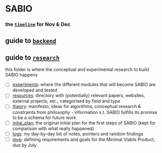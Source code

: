 # SABIO

### the [`timeline`](/timeline.md) for Nov & Dec

## guide to [`backend`](/backend)


## guide to [`research`](/research)

this folder is where the conceptual and experimental research to build SABIO happens

 - [ ] [experiments](/experiments): where the different modules that will become SABIO are developed and tested
 - [ ] [resources](/resources): directory with (potentially) relevant papers, websites, external projects, etc.; categorised by field and type 
 - [ ] [theory](/theory): manifesto, ideas for algorithms, conceptual research & constraints from philosophy - information s.t. SABIO fulfills its promise to be a schema for future work 
 - [ ] [inital_plan](/initial_plan.md): the original initial plan for the first steps of SABIO (kept for comparison with what really happened)
 - [ ] [logs](/logs.md): my day-by-day list of notes, pointers and random findings
 - [ ] [mvp](/mvp.md): defining requirements and goals for the Minimal Viable Product, due by July
